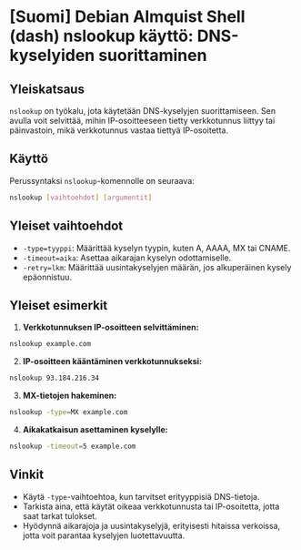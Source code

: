 # [Suomi] Debian Almquist Shell (dash) nslookup käyttö: DNS-kyselyiden suorittaminen

## Yleiskatsaus
`nslookup` on työkalu, jota käytetään DNS-kyselyjen suorittamiseen. Sen avulla voit selvittää, mihin IP-osoitteeseen tietty verkkotunnus liittyy tai päinvastoin, mikä verkkotunnus vastaa tiettyä IP-osoitetta.

## Käyttö
Perussyntaksi `nslookup`-komennolle on seuraava:

```bash
nslookup [vaihtoehdot] [argumentit]
```

## Yleiset vaihtoehdot
- `-type=tyyppi`: Määrittää kyselyn tyypin, kuten A, AAAA, MX tai CNAME.
- `-timeout=aika`: Asettaa aikarajan kyselyn odottamiselle.
- `-retry=lkm`: Määrittää uusintakyselyjen määrän, jos alkuperäinen kysely epäonnistuu.

## Yleiset esimerkit
1. **Verkkotunnuksen IP-osoitteen selvittäminen:**

```bash
nslookup example.com
```

2. **IP-osoitteen kääntäminen verkkotunnukseksi:**

```bash
nslookup 93.184.216.34
```

3. **MX-tietojen hakeminen:**

```bash
nslookup -type=MX example.com
```

4. **Aikakatkaisun asettaminen kyselylle:**

```bash
nslookup -timeout=5 example.com
```

## Vinkit
- Käytä `-type`-vaihtoehtoa, kun tarvitset erityyppisiä DNS-tietoja.
- Tarkista aina, että käytät oikeaa verkkotunnusta tai IP-osoitetta, jotta saat tarkat tulokset.
- Hyödynnä aikarajoja ja uusintakyselyjä, erityisesti hitaissa verkoissa, jotta voit parantaa kyselyjen luotettavuutta.